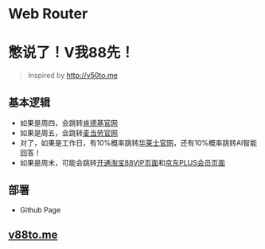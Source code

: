 # Web Router

# 憋说了！V我88先！

> Inspired by http://v50to.me

## 基本逻辑

- 如果是周四，会跳转[肯德基官网](https://www.kfc.com.cn/)
- 如果是周五，会跳转[麦当劳官网](https://www.mcdonalds.com.cn/)
- 对了，如果是工作日，有10%概率跳转[华莱士官网](https://www.cnhls.com/)，还有10%概率跳转AI智能回答！
- 如果是周末，可能会跳转[开通淘宝88VIP页面](https://pages-fast.m.taobao.com/wow/z/blackvip/v/pc-super)和[京东PLUS会员页面](https://plus.jd.com/index)

## 部署

- Github Page

## [v88to.me](https://v88to.me)


